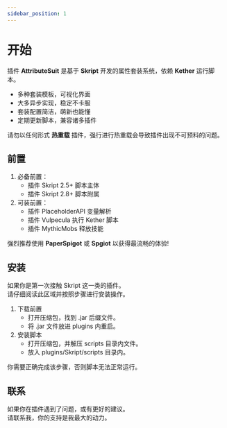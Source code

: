 ```yaml
---
sidebar_position: 1
---
```


# 开始

插件 **AttributeSuit** 是基于 **Skript** 开发的属性套装系统，依赖 **Kether** 运行脚本。  

* 多种套装模板，可视化界面
* 大多异步实现，稳定不卡服  
* 套装配置简洁，萌新也能懂  
* 定期更新脚本，兼容诸多插件  

请勿以任何形式 **热重载** 插件，强行进行热重载会导致插件出现不可预料的问题。  

## 前置

1. 必备前置：
    - 插件 Skript 2.5+ 脚本主体
    - 插件 Skript 2.8+ 脚本附属
2. 可装前置：
    - 插件 PlaceholderAPI 变量解析
    - 插件 Vulpecula 执行 Kether 脚本
    - 插件 MythicMobs 释放技能

强烈推荐使用 **PaperSpigot** 或 **Spgiot** 以获得最流畅的体验!

## 安装

如果你是第一次接触 Skript 这一类的插件。  
请仔细阅读此区域并按照步骤进行安装操作。  

1. 下载前置
    - 打开压缩包，找到 .jar 后缀文件。  
    - 将 .jar 文件放进 plugins 内重启。  
2. 安装脚本
    - 打开压缩包，并解压 scripts 目录内文件。  
    - 放入 plugins/Skript/scripts 目录内。  

你需要正确完成该步骤，否则脚本无法正常运行。  

## 联系

如果你在插件遇到了问题，或有更好的建议。    
请联系我，你的支持是我最大的动力。  
